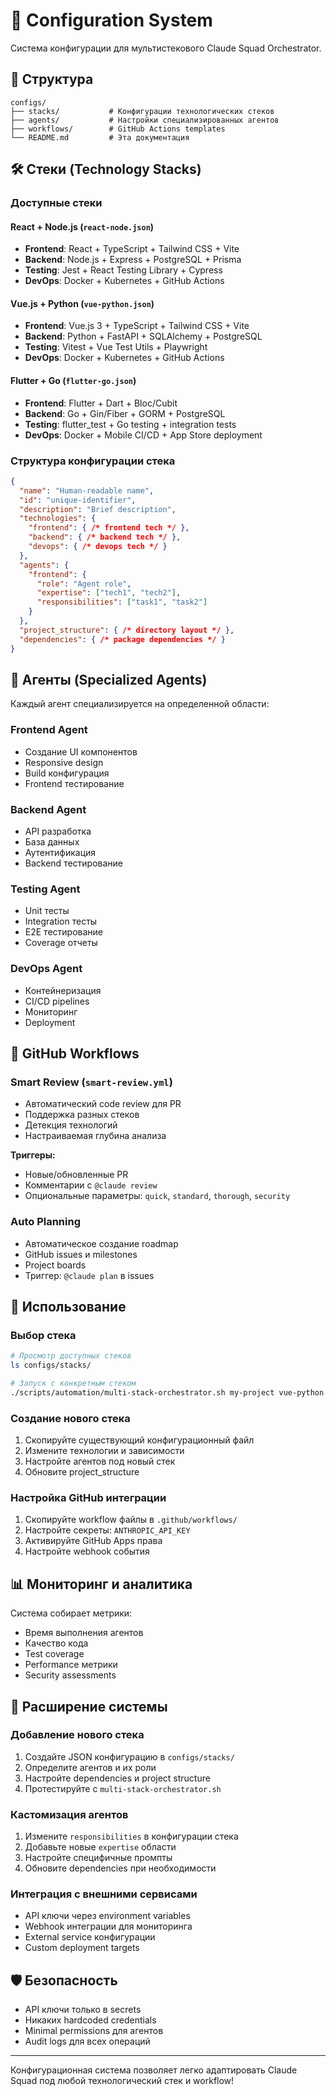 # 🔧 Configuration System

Система конфигурации для мультистекового Claude Squad Orchestrator.

## 📁 Структура

```
configs/
├── stacks/           # Конфигурации технологических стеков
├── agents/           # Настройки специализированных агентов
├── workflows/        # GitHub Actions templates
└── README.md         # Эта документация
```

## 🛠️ Стеки (Technology Stacks)

### Доступные стеки

#### React + Node.js (`react-node.json`)
- **Frontend**: React + TypeScript + Tailwind CSS + Vite
- **Backend**: Node.js + Express + PostgreSQL + Prisma
- **Testing**: Jest + React Testing Library + Cypress
- **DevOps**: Docker + Kubernetes + GitHub Actions

#### Vue.js + Python (`vue-python.json`)
- **Frontend**: Vue.js 3 + TypeScript + Tailwind CSS + Vite  
- **Backend**: Python + FastAPI + SQLAlchemy + PostgreSQL
- **Testing**: Vitest + Vue Test Utils + Playwright
- **DevOps**: Docker + Kubernetes + GitHub Actions

#### Flutter + Go (`flutter-go.json`)
- **Frontend**: Flutter + Dart + Bloc/Cubit
- **Backend**: Go + Gin/Fiber + GORM + PostgreSQL
- **Testing**: flutter_test + Go testing + integration tests
- **DevOps**: Docker + Mobile CI/CD + App Store deployment

### Структура конфигурации стека

```json
{
  "name": "Human-readable name",
  "id": "unique-identifier",
  "description": "Brief description",
  "technologies": {
    "frontend": { /* frontend tech */ },
    "backend": { /* backend tech */ },
    "devops": { /* devops tech */ }
  },
  "agents": {
    "frontend": {
      "role": "Agent role",
      "expertise": ["tech1", "tech2"],
      "responsibilities": ["task1", "task2"]
    }
  },
  "project_structure": { /* directory layout */ },
  "dependencies": { /* package dependencies */ }
}
```

## 🤖 Агенты (Specialized Agents)

Каждый агент специализируется на определенной области:

### Frontend Agent
- Создание UI компонентов
- Responsive design
- Build конфигурация
- Frontend тестирование

### Backend Agent  
- API разработка
- База данных
- Аутентификация
- Backend тестирование

### Testing Agent
- Unit тесты
- Integration тесты
- E2E тестирование
- Coverage отчеты

### DevOps Agent
- Контейнеризация
- CI/CD pipelines
- Мониторинг
- Deployment

## 🔄 GitHub Workflows

### Smart Review (`smart-review.yml`)
- Автоматический code review для PR
- Поддержка разных стеков
- Детекция технологий
- Настраиваемая глубина анализа

**Триггеры:**
- Новые/обновленные PR
- Комментарии с `@claude review`
- Опциональные параметры: `quick`, `standard`, `thorough`, `security`

### Auto Planning
- Автоматическое создание roadmap
- GitHub issues и milestones
- Project boards
- Триггер: `@claude plan` в issues

## 🚀 Использование

### Выбор стека

```bash
# Просмотр доступных стеков
ls configs/stacks/

# Запуск с конкретным стеком
./scripts/automation/multi-stack-orchestrator.sh my-project vue-python
```

### Создание нового стека

1. Скопируйте существующий конфигурационный файл
2. Измените технологии и зависимости
3. Настройте агентов под новый стек
4. Обновите project_structure

### Настройка GitHub интеграции

1. Скопируйте workflow файлы в `.github/workflows/`
2. Настройте секреты: `ANTHROPIC_API_KEY`
3. Активируйте GitHub Apps права
4. Настройте webhook события

## 📊 Мониторинг и аналитика

Система собирает метрики:
- Время выполнения агентов
- Качество кода
- Test coverage
- Performance метрики
- Security assessments

## 🔧 Расширение системы

### Добавление нового стека

1. Создайте JSON конфигурацию в `configs/stacks/`
2. Определите агентов и их роли
3. Настройте dependencies и project structure
4. Протестируйте с `multi-stack-orchestrator.sh`

### Кастомизация агентов

1. Измените `responsibilities` в конфигурации стека
2. Добавьте новые `expertise` области
3. Настройте специфичные промпты
4. Обновите dependencies при необходимости

### Интеграция с внешними сервисами

- API ключи через environment variables
- Webhook интеграции для мониторинга
- External service конфигурации
- Custom deployment targets

## 🛡️ Безопасность

- API ключи только в secrets
- Никаких hardcoded credentials
- Minimal permissions для агентов
- Audit logs для всех операций

---

Конфигурационная система позволяет легко адаптировать Claude Squad под любой технологический стек и workflow!